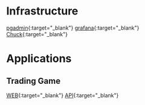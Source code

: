 
# Infrastructure

[pgadmin](https://pgadmin.oups.net){:target="_blank"}
[grafana](https://grafana.oups.net){:target="_blank"}
[Chuck](https://chuck.oups.net){:target="_blank"}

# Applications

## Trading Game
[WEB](https://traditradinggame-web.oups.net){:target="_blank"}
[API](https://tradinggame-api.oups.net){:target="_blank"}

##